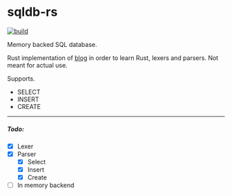 # sqldb-rs

[![build](https://github.com/humanbeeng/sqldb-rs/actions/workflows/build.yml/badge.svg?branch=main)](https://github.com/humanbeeng/sqldb-rs/actions/workflows/build.yml)

Memory backed SQL database. 

Rust implementation of [blog](https://notes.eatonphil.com/database-basics.html) in order to learn Rust, lexers and parsers. Not meant for actual use. 

Supports.
- SELECT
- INSERT
- CREATE

---

##### Todo:
- [x] Lexer
- [x] Parser
  - [x] Select
  - [x] Insert
  - [x] Create
- [ ] In memory backend
